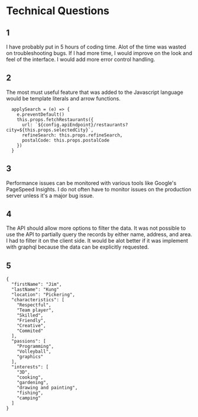 # Technical Questions

## 1
I have probably put in 5 hours of coding time. Alot of the time was wasted on troubleshooting bugs.
If I had more time, I would improve on the look and feel of the interface. I would add more error control handling.

## 2

The most must useful feature that was added to the Javascript language would be template literals and arrow functions.

```
  applySearch = (e) => {
    e.preventDefault()
    this.props.fetchRestaurants({
      url: `${config.apiEndpoint}/restaurants?city=${this.props.selectedCity}`, 
      refineSearch: this.props.refineSearch,
      postalCode: this.props.postalCode
    })
  }
```

## 3
Performance issues can be monitored with various tools like Google's PageSpeed Insights. I do not often have to monitor issues on the production server unless it's a major bug issue.

## 4
The API should allow more options to filter the data. It was not possible to use the API to partially query the records by either name, address, and area.
I had to filter it on the client side. It would be alot better if it was implement with graphql because the data can be explicitly requested.

## 5
```
{
  "firstName": "Jim",
  "lastName": "Kung"
  "location": "Pickering",
  "characteristics": [
    "Respectful",
    "Team player",
    "Skilled",
    "Friendly",
    "Creative",
    "Commited"
  ],
  "passions": [
    "Programming",
    "Volleyball",
    "graphics"
  ],
  "interests": [
    "3D",
    "cooking",
    "gardening",
    "drawing and painting",
    "fishing",
    "camping"
  ]
}
```
